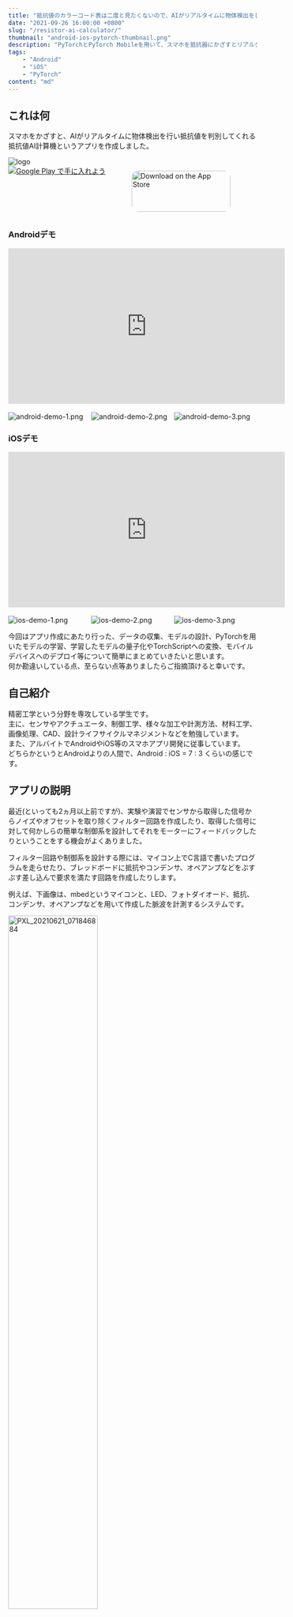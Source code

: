 ```yaml
---
title: "抵抗値のカラーコード表は二度と見たくないので、AIがリアルタイムに物体検出をして抵抗値を計算してくれるスマホアプリをリリースしてみた"
date: "2021-09-26 16:00:00 +0800"
slug: "/resistor-ai-calculator/"
thumbnail: "android-ios-pytorch-thumbnail.png"
description: "PyTorchとPyTorch Mobileを用いて、スマホを抵抗器にかざすとリアルタイムに物体検出、および抵抗値の計算をしてくれるアプリを作成しました。今回はアプリ作成にあたって行った、データの収集、モデルの設計、PyTorchを用いたモデルの学習、学習したモデルの量子化やTorchScriptへの変換、モバイルデバイスへのデプロイ等について簡単にまとめていきたいと思います。"
tags:
    - "Android"
    - "iOS"
    - "PyTorch"
content: "md"
---
```


<style>
    .image-container {
        display: flex;
        align-items: baseline;
    }
    .image-div {
        width: 200px;
        padding: 0 10px 0 0;
    }
    .image-div > span {
        max-width: 100% !important;
    }
    .fixed-image img {
        width: 60% !important;
        height: auto !important;
        position: relative !important;
    }
    .fixed-image .gatsby-resp-image-background-image {
        display: none !important;
    }
    .badge-container {
        display: flex;
        align-items: center;
    }
    .badge-div {
        width: 250px;
        height: 83px;
        margin-bottom: 20px;
    }
</style>

## これは何

スマホをかざすと、AIがリアルタイムに物体検出を行い抵抗値を判別してくれる抵抗値AI計算機というアプリを作成しました。

<div class="image-div">
    <img src="./ic_launcher-playstore.png" alt="logo" />
</div>

<div class="badge-container">
    <div class="badge-div">
        <a href='https://play.google.com/store/apps/details?id=com.takigawamemo.resistorai&pcampaignid=pcampaignidMKT-Other-global-all-co-prtnr-py-PartBadge-Mar2515-1'><img alt='Google Play で手に入れよう' src='https://play.google.com/intl/en_us/badges/static/images/badges/ja_badge_web_generic.png'/></a>
    </div>
    <div>
        <a href="https://apps.apple.com/us/app/resistor-ai-calculator/id1587462977?itsct=apps_box_badge&amp;itscg=30200" style="display: inline-block; overflow: hidden; border-radius: 13px; width: 250px; height: 83px;"><img src="https://tools.applemediaservices.com/api/badges/download-on-the-app-store/black/en-us?size=250x83&amp;releaseDate=1632787200&h=83ceb7ecfc0fe1ce04d37c794437c4a0" alt="Download on the App Store" style="border-radius: 13px; width: 200px; height: 83px;"></a>
    </div>
</div>

### Androidデモ

<iframe width="560" height="315" src="https://www.youtube.com/embed/53GfHl6Ofq0" title="YouTube video player" frameborder="0" allow="accelerometer; autoplay; clipboard-write; encrypted-media; gyroscope; picture-in-picture" allowfullscreen></iframe>

<br />
<br />

<div class="image-container">
    <div class="image-div">
        <img src="./android-demo-1.png" alt="android-demo-1.png"/>
    </div>
    <div class="image-div">
        <img src="./android-demo-2.png" alt="android-demo-2.png"/>
    </div>
    <div class="image-div">
        <img src="./android-demo-3.png" alt="android-demo-3.png" />
    </div>
</div>

### iOSデモ

<iframe width="560" height="315" src="https://www.youtube.com/embed/sUAS1hc6M7E" title="YouTube video player" frameborder="0" allow="accelerometer; autoplay; clipboard-write; encrypted-media; gyroscope; picture-in-picture" allowfullscreen></iframe>

<br />
<br />

<div class="image-container">
    <div class="image-div">
        <img src="./ios-demo-1.png" alt="ios-demo-1.png" />
    </div>
    <div class="image-div">
        <img src="./ios-demo-2.png" alt="ios-demo-2.png" />
    </div>
    <div class="image-div">
        <img src="./ios-demo-3.png" alt="ios-demo-3.png" />
    </div>
</div>

今回はアプリ作成にあたり行った、データの収集、モデルの設計、PyTorchを用いたモデルの学習、学習したモデルの量子化やTorchScriptへの変換、モバイルデバイスへのデプロイ等について簡単にまとめていきたいと思います。  
何か勘違いしている点、至らない点等ありましたらご指摘頂けると幸いです。

## 自己紹介

精密工学という分野を専攻している学生です。  
主に、センサやアクチュエータ、制御工学、様々な加工や計測方法、材料工学、画像処理、CAD、設計ライフサイクルマネジメントなどを勉強しています。  
また、アルバイトでAndroidやiOS等のスマホアプリ開発に従事しています。  
どちらかというとAndroidよりの人間で、Android : iOS = 7 : 3 くらいの感じです。

## アプリの説明

最近(といっても2ヵ月以上前ですが)、実験や演習でセンサから取得した信号からノイズやオフセットを取り除くフィルター回路を作成したり、取得した信号に対して何かしらの簡単な制御系を設計してそれをモーターにフィードバックしたりということをする機会がよくありました。

フィルター回路や制御系を設計する際には、マイコン上でC言語で書いたプログラムを走らせたり、ブレッドボードに抵抗やコンデンサ、オペアンプなどをぷすぷす差し込んで要求を満たす回路を作成したりします。

例えば、下画像は、mbedというマイコンと、LED、フォトダイオード、抵抗、コンデンサ、オペアンプなどを用いて作成した脈波を計測するシステムです。

<div class="fixed-image">
    <img src="./PXL_20210621_071846884.jpg" alt="PXL_20210621_071846884" />
</div>

少し見づらいですが、ブレッドボードの下部にLEDとフォトダイオードが配置されており、その間に指を差し込んで脈波を計測します。

指の動脈が収縮すると、LED光の伝播経路に差が生じて光の透過率が変化し、フォトダイオードで計測される光の強度が変化するため、脈波を信号として抽出することが出来るという仕組みらしいです。

ただし、単純にフォトダイオードの信号をマイコンで読み取っても、明確な脈波形状を抽出することは出来ません。  
フォトダイオードの信号に乗っかっているノイズを取り除いたり、またフォトダイオードには光の強度に対して出力が線形に出てくる領域と非線形に出てくる領域があるので出力が線形になるように電圧降下をかけてあげたり、それをマイコンが読み取れる電圧の大きさにリスケールしたりという調整が必要になってきます。

うまいこと調整するためには、適切な抵抗値の抵抗、適切な電気容量のコンデンサを選択して回路を設計する必要があります。

上画像において、茶色の電子回路部品が抵抗、緑色の電子回路部品がコンデンサです。  
抵抗には色のついた線が印刷されていますが、これは抵抗のカラーコードと呼ばれるもので、抵抗の抵抗値はこのカラーコードの色のパターンから計算できます。  
橙橙黒金は33Ω、緑茶黄金は510KΩ、青赤緑金茶は6.2MΩといった感じです。

[抵抗のカラーコード](https://www.jarl.org/Japanese/7_Technical/lib1/teikou.htm)

さて、回路を作成していく上で、欲しい抵抗値の抵抗が常に手元にあれば良いのですが、そうでない場合は、複数の抵抗を並列や直列につなぎ合わせて欲しい抵抗値に近い等価の回路で代用したりします。

そうして、トライアンドエラーを繰り返しながら回路を設計していき、良さげな出力が得られた頃に、回路を見直してみると、「いや、ここの回路の抵抗値って結局いくつやねん！」ってなったりします。(ちゃんといちいち回路図を書いていればそうはならないのですが...)。

色と数字の対応を覚えればいいのですが、なんとなく覚える気にならず、そんな時にスマホをかざすと自動で抵抗値を判別してくれるアプリがあれば便利かなと思ったのと、個人で何かしらのアプリをリリースしたかった、機械学習を勉強し始めたので何かしらのモデルをモバイルデバイス上で動かしてみたかったなどの理由から、アプリの制作に至りました。

## データの収集

実は、抵抗にも色々と種類があり、ネットで検索すると炭素被膜抵抗やら金属被膜抵抗やらその他にも色々な種類の抵抗が存在していることが分かります。

残念なこと？に、それらの抵抗器はそれぞれ形状や色が異なり、さらには抵抗値の表され方も、4本のカラーコードで表現されていたり、5本のカーラーコードで表現されていたり、まちまちです。

それらの抵抗を全て正しく識別し、抵抗値を計算することは、かなり難しいタスクであり、また、学習に必要な十分なデータを収集することも厳しいと思われます。

個人的によく目にする抵抗は、炭素被膜抵抗で抵抗値が4本のカラーコードで表されているものであり、学科の先生にお聞きしたところ、分野によって違う可能性はあるが、それが割とメジャーっぽいとのことだったので、今回の学習や予測の対象とする抵抗は炭素被膜抵抗で抵抗値が4本のカラーコードで表現されているものに絞ることにしました。

抵抗値が4本のカラーコードで表現されいる場合、1本目は10桁目の数字、2本目は1桁目の数字、3本目は指数、4本目は誤差にそれぞれ対応しています。

このうち十分な画像データを収集出来なかった、4本目の誤差に対応する色が金色(±5%)以外の抵抗や、3本目の指数部分が銀色(10^-2)の抵抗もさらに予測対象から除外することにしました。

まとめると、今回のアプリで識別可能な抵抗は、炭素被膜抵抗で抵抗値が4本のカラーコードで表現されており、4本目の誤差に対応する色は金色、3本目の指数に対応する色は銀色以外という条件に当てはまるもの(10x10x11=1100種類)となります。

ここまで対象を絞り込めば、自分の機械学習の知識の範囲内でもなんとか手に負えそうな気がしてきます。

学習に用いる画像データは、自宅にあったものや、学科の先生に許可を貰って、研究室にある抵抗の写真をひたすらぱしゃぱしゃ撮影させて頂きました。

<div class="image-container">
    <div class="image-div">
        <img src="./sample1.jpg" alt="sample1.jpg" />
    </div>
    <div class="image-div">
        <img src="./sample2.jpg" alt="sample2.jpg" />
    </div>
    <div class="image-div">
        <img src="./sample3.jpg" alt="sample3.jpg" />
    </div>
</div>

最終的に34パターンの抵抗について1400枚程度の画像を収集することが出来ましたが、それでも予測対象の抵抗は全部で1100パターンもあり、到底足りていないです。

ということで、データ水増しとして、収集できなかったカラーパターンを作成するために、別の抵抗から色だけ抽出して塗り絵的に貼り付けるということをしました。  
以下、色の切り取りによって人工的に生成した画像を添付します。

<div class="image-container">
    <div class="image-div">
        <img src="./1.1g-茶茶灰金-19.jpg" alt="1.1g-茶茶灰金-19.jpg" />
    </div>
    <div class="image-div">
        <img src="./5.4m-緑黄緑金-489.jpg" alt="5.4m-緑黄緑金-489.jpg" />
    </div>
    <div class="image-div">
        <img src="./450m-黄緑紫金-392.jpg" alt="450m-黄緑紫金-392.jpg" />
    </div>
</div>

この人工的に生成した画像がどれだけ実際の画像に対応できるか甚だ疑問ですが、まあ無いよりかはマシなのかなという気がしないでもないです...。
人工的な画像は、全てのカラーパターンについて1個ずつ作成しました。

ちなみにアノテーションの作成には[coco-annotator](https://github.com/jsbroks/coco-annotator)というツールを利用しました。

## モデルの設計

torchvisionパッケージにある、fasterrcnn\_mobilenet\_v3\_large\_fpnモデルをベースに作成しました。  
one-stage系の物体検出モデルとして、EfficientDet-d0なども試してみたところ、自分の経験不足でパラメータ等の設定を間違えていた可能性は否めませんが、FasterRCNNと比較するとあまり精度が出ませんでした。

単純にtorchvisionパッケージにあるMobileNetV3-largeバックボーンのFPNありFasterRCNNをそのままクラスラベル数を1100にして学習したわけでわなく、いくつか変更を加えています。

torchvisonのデフォルトのモデルと変更後のモデルの概略図は以下の通りです。

<div style="text-align: center;">
元々のfasterrcnnモデル
</div>

![original-fasterrcnn](./original-fasterrcnn.png)

<div style="text-align: center;">
変更後のfasterrcnnモデル
</div>

![modified-fasterrcnn](./modified-fasterrcnn.png)

<br />

主な変更点は以下の通りです。

1. 元々のfasterrcnnでは全ての全てのスケールのoutputに対して、同じサイズのアンカーボックスを割り当てていたが、変更後はスケールに応じて割り当てるアンカーボックスのサイズを変更した。

2. 元々91個のclass logitを出力していた全結合層の出力は33個にした。最初の2つの出力がbackgroundかforegroundかを出力、次の10個の出力が1本目の色のlogit、次の10個の出力が2本目の色のlogit、最後の11個の出力が3本目の色のlogitに対応する。

3. 元々のモデルではクラスごとに別々のbox regressionが割り当てられていたが、修正後は1つのbox regressionのみを使うようにした。

## モデルの学習

学習環境はGoogle Colaboratoryを利用しました。  
MobileNetV3-largeはCOCOデータセットで学習済みのものを使っています。  
epoch数は150、最初の1epochはwarm up、スタート時学習率は1e-4で、100、120、140epoch目にそれぞれ学習率を0.5倍しました。  
また、data augmentationはAlbumentationsというライブラリを利用しました。

## モデルの量子化とTorchScriptへの変換

PyTorchはモデルの量子化として、Post Training Dynamic QuantizationやPost Training Static Quantization、Quantization Aware Trainingといった方法をサポートしているようです。

今回はこの中でざっと見た感じ一番お手軽そうだったPost Training Dynamic Quantizationという方法を使った量子化を行いました。

Post Training Dynamic Quantizationによるモデルの量子化を行う場合は、以下のように学習済みのモデルをquantize_dynamic関数に渡すだけで、量子化済みのモデルが手に入ります。

```python
quantization_model = torch.quantization.quantize_dynamic(model,
                                                         {torch.nn.Linear},
                                                         dtype=torch.qint8)
quantization_scripted_model = torch.jit.script(quantization_model)
```

簡単ですね。モデルの量子化によって元々79MBあったモデルのサイズを38MBまで減らすことが出来ました。

なお、現在Post Training Dynamic Quantizationをサポートしているレイヤーはnn.Linearとnn.LSTMだけだそうです。それ以外の、nn.Cnv2dなどについては、Static QuantizationやQuantization Aware Trainingといった方法を使う必要があります。また機会があれば他の二つの方法についてもちゃんと勉強したいと思います。

モデルのTorchScriptへの変換についてですが、github上で公開されているモデルをそのままTorchScriptに変換しようとしてもエラーが出て上手くいかないことがよくありました。

以下、自分が比較的よく遭遇したエラーとその解決方法をまとめます。

１. 型推論が上手く出来ていない

モデルをTorchScriptに変換する際、明示的に型が指定されてい無い場合は、その引数の型や戻り値の型はtorch.Tensor型であると推論されることが多いみたいです。  
torch.Tensor型以外の引数や戻り値に関しては、ちゃんと型ヒントを付けて上げることによって、TorchScriptへ変換出来るようになります。

```python
# 型が情報が無いとtorch.Tensor型とみなされてしまうことがあるので
-   def encode(self, bboxes_in, labels_in, criteria = 0.5):

# 型ヒントを付加する
+   def encode(self, bboxes_in, labels_in, criteria: float = 0.5):
```

２. ModuleList周りのエラー

次によく遭遇したのが、ModuleList周りのエラーです。ModuleListにアクセスする時に、index、slice、enumerated、zipなどやり方でアクセスしていると、TorchScriptに変換する際にエラーになります。for文を使うやり方であれば問題なく変換してくれるので、ModuleListに触るときはfor文を使うようにします。

```python
# indexでアクセス出来ないので
- module = moduleList1[3]
- x = module(x)

# for文を使う。ちなみにforブロック内ではbreakもcontinueも使えない。
+ idx = 3
+ count = 0
+ for module in moduleList1:
+     if count == idx:
+         x = module(x)
+     count += 1


# zipも使えないので
- for module1, module2 in zip(moduleList1, moduleList2):
-     x = module1(x)
-     x = module2(x)

# for文を使う
+ moduleNum = len(moduleList1)
+ for i in range(moduleNum):
+     count = 0
+     for module1 in moduleList1:
+         if count == i:
+             x = module1(x)
+         count += 1
+     count = 0
+     for module2 in moduleList2:
+         if count == i:
+             x = module2(x)
+         count += 1
```

若干気持ち悪いですが、torchvisionの公式リポジトリでもこのような書き方がされている箇所([feature\_pyramid\_network.py](https://github.com/pytorch/vision/blob/main/torchvision/ops/feature_pyramid_network.py))があったので、今のところこれ以外の方法は無さそうです。

## モバイルアプリの構成

基本的な画面構成は以下の通りです。

１. ホーム画面

<div class="image-container">
    <div class="image-div">
        <img src="./home-android.png" alt="home-android">
    </div>
    <div class="image-div">
        <img src="./home-ios.png" alt="home-ios">
    </div>
</div>

２. ライブ画面

カメラから取得した映像に対して、リアルタイムに物体検出を行います。
画面下部のキャプチャボタンをタップすると、画像をキャプチャし、画像解析画面に移ります。

<div class="image-container">
    <div class="image-div">
        <img src="./live-android.png" alt="live-android">
    </div>
    <div class="image-div">
        <img src="./live-ios.png" alt="live-ios">
    </div>
</div>

<br />

３. 画像解析画面

フォトライブラリで選択した画像や、ライブ画面でキャプチャした画像に対して物体検出を行います。
画面下部にある編集ボタンをタップすると編集画面に移行し、削除ボタンをタップすると誤認識したバウンディングボックスを削除、追加ボタンをタップすると新しくバウンディングボックスを追加できます。

<div class="image-container">
    <div class="image-div">
        <img src="./image-analysis-android.png" alt="image-analysis-android">
    </div>
    <div class="image-div">
        <img src="./image-analysis-ios.png" alt="image-analysis-ios">
    </div>
</div>

<br />

４. 編集画面

編集画面では個々の予測ボックスに対して予測リストの確認や手動での予測ラベルの修正を行うことが出来ます。  
ここで、予測リストとして表示されているもについてですが、通常non maximum suppressionを行う際にclass scoreが小さかったものはoutputから除外されてしまいますが、今回のモデルではclass scoreが小さかったものについては、被ったバウンディングボックスへclass labelとclass scoreを追加するということをしています。  
従って、予測リストには複数のRegion Proposal由来のものが混ざっており、スコアを全て足し合わせると100%を超えてしまうことがあります。  
こういうやり方が正しいのかどうかは正直分かっていないのですが、仮に予測を間違えていたとしても予測リストの中に正しいものがあればそれをタップするだけで手動でカラーコードを指定せずに修正出来るので、使いやすさという観点からすれば問題ないのかなと考えています。

<div class="image-container">
    <div class="image-div">
        <img src="./prediction-android.png" alt="prediction-android">
    </div>
    <div class="image-div">
        <img src="./prediction-ios.png" alt="prediction-ios">
    </div>
</div>

<br />

カラーコードタブを選択すると、手動で予測を修正することができます。

<br />

<div class="image-container">
    <div class="image-div">
        <img src="./color-code-android.png" alt="color-code-android">
    </div>
    <div class="image-div">
        <img src="./color-code-ios.png" alt="color-code-ios">
    </div>
</div>

<br />

５. 設定画面

<div class="image-container">
    <div class="image-div">
        <img src="./setting-android.png" alt="setting-android">
    </div>
    <div class="image-div">
        <img src="./setting-ios.png" alt="setting-ios">
    </div>
</div>

<br />

<div class="image-container">
    <div class="image-div">
        <img src="./setting-mode-android.png" alt="setting-mode-android">
    </div>
    <div class="image-div">
        <img src="./setting-mode-ios.png" alt="setting-mode-ios">
    </div>
</div>

<br />

予測精度と速度の調整という項目から、スマホをかざしている時と画像解析している時の予測精度と速度を調整することが出来ます。    
これは何なのかというと、ここで指定したオプションに基づいてネットワークに投入する画像のresolutionが決定し、画像サイズが大きいほど精度は上がるが速度は遅くなる的な調整が出来るようになっています。

- めっちゃ速いけど、めっちゃ精度が悪い ... (minSize, maxSize) = (360, 480)
- 速いけど、精度が悪い ... (minSize, maxSize) = (720, 960)
- 遅いけど、精度が良い ... (minSize, maxSize) = (1200, 1600)
- めっちゃ遅いけど、めっちゃ精度が良い ... (minSize, maxSize) = (1680, 2240)

ネットワークに投入される画像のresolutionは上のminSizeとmaxSizeを元に計算されます。

1. 画像の小さい方の1辺がminSizeになるようにリスケール。
2. リスケールした画像の大きい方の1辺がmaxSizeを超えていた場合、大きい方の辺がmaxSizeになるようにさらにリスケール。

minSizeとmaxSizeからresolutionを決めるやり方はtorchvisionにあったものを参考にしました。

### Android

使用した主なライブラリ

- Koin ... DIコンテナ。  
    特にDagger+HiltよりもKoinが好きというわけではなく、自分があまりDagger+Hiltに触ったことがなく、なるべく開発工数を減らしたかったので、テスト時のモック周りの勝手も知れているKoinを利用することにしました。(といってもちゃんとしたテストが書けるわけではないですが)
- PyTorch Mobile ... 推論。
- [gesture-views](https://github.com/alexvasilkov/GestureViews) ... ImageViewやViewのスワイプ、ピンチを良しなにやってくれる。  
    iOSの場合、UIScrollViewとUIImageViewを入れ子にすれば簡単お手軽にスワイプ、ピンチ機能つきimageビューアを作成することができるのですが、Androidの場合、公式のライブラリのみで同じことをやろうとすると結構大変です。こちらのgesture-viewsというライブラリを使用すれば、そういった画像ビューアを簡単に作成出来るほか、複数のViewに対して一緒にスワイプ、ピンチするといったことも可能になっています。
- [android-image-cropper](https://github.com/ArthurHub/Android-Image-Cropper) ... 画像の切り取り。  
    予測ボックスを追加する画面で使用しました。
- Firebase ... analyticsとかcrashlogとか。
- Leakcanary ... メモリリーク検出。
- AdMob ... 広告。

### iOS

自分はどちらかというとAndroidよりの人間なので、iOSでもMaterial Designを使って開発が出来ると幸せです。  
そこで、material-components-iosのgithubレポジトリを見に行ってみると以下の文言が。

> Material's iOS libraries are in maintenance mode as of July 15, 2021

今後、iOSでMaterial Designに則ったアプリを開発したければFlutterを使えとのことでした。  
ということで、今回のアプリでは大人しくUIKitの標準的なUIのみを使って作成しています。  
機会があればFlutterも一度ちゃんと触ってみたいです。   

使用した主なライブラリ

- [Swinject](https://github.com/Swinject/Swinject) ... DIコンテナ。  
    Androidアプリだと、Dagger+Hiltという公式ライブラリのおかげもあってか、割と小さな規模のサンプルアプリでもDIライブラリが使われていたりするのですが、iOSアプリの場合はAndroidに比べてそこまでDIライブラリが使われていないという印象を個人的には持っています。今回のような規模のアプリに本当にDIライブラリが必要かどうかと聞かれると、確かに疑問ですが、使っていて困るものでもないのでiOSのDIライブラリの中で一番人気のありそうなSwinjectというライブラリを使用しました。
- PyTorch Mobile ... 推論。
- [R.swift](https://github.com/mac-cain13/R.swift) ... AndroidのR.hoge.hogeみたいな感じでリソースファイルにアクセス出来るようにするライブラリ。
- [LicensePlist](https://github.com/mono0926/LicensePlist) ... オープンソースライセンス表示。
- [TOCropViewController](https://github.com/TimOliver/TOCropViewController) ... 画像の切り取り。  
    予測ボックスを追加する画面で使用しました。
- Firebase .. analyticsとかcrashlogとか。
- AdMob ... 広告。

## まとめと今後について

実はデモ動画で使用した抵抗は全て画像データが収集出来たものを使っており、それらの抵抗については動画を見ても分かる通りほぼ間違えずに予測出来ているのですが、画像データを収集出来ず人工的な色の切り貼りによってごまかしたパターンの抵抗についての予測精度は正直期待していたレベルとは程遠く、正しい抵抗値が予測リストの中にさえ含まれていないということも結構あります。  
使ってみた率直な感想としては、抵抗値を自動で判別してくれるアプリというより、画像内の抵抗に簡単にアノテーションを付けられるアプリみたいになってしまったのが、非常に残念でした。  
今後はもし気力があれば、オプトインで同意を得られた場合に画像を収集出来るような機能を追加したり、単純な色の切り貼りではなく他のもっと良いデータの水増し方法の調査を進めたり、推論部分について現在はPyTorch Mobileを使ってCPU上で動かしているのをTensorflow Liteを使ってGPU上で動くようにTensorflowで学習し直したりといったことを進めていきたいと考えています。  
また、しばらくはkaggleやsignoteにもちゃんと出て、機械学習関連のもう少しまともな知識やスキルを身に付けられるようにしていきたいです。


## 参考リンク

- [抵抗のカラーコード](https://www.jarl.org/Japanese/7_Technical/lib1/teikou.htm)

- [jsbroks/coco-annotator: :pencil2: Web-based image segmentation tool for object detection, localization, and keypoints](https://github.com/jsbroks/coco-annotator)
